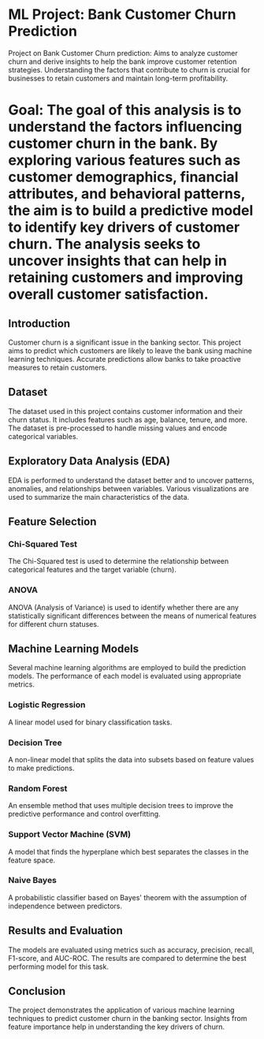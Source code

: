 # ML Project: Bank Customer Churn Prediction
Project on Bank Customer Churn prediction: Aims to analyze customer churn and derive insights to help the bank improve customer retention strategies. Understanding the factors that contribute to churn is crucial for businesses to retain customers and maintain long-term profitability.

# Goal: The goal of this analysis is to understand the factors influencing customer churn in the bank. By exploring various features such as customer demographics, financial attributes, and behavioral patterns, the aim is to build a predictive model to identify key drivers of customer churn. The analysis seeks to uncover insights that can help in retaining customers and improving overall customer satisfaction.

## Introduction
Customer churn is a significant issue in the banking sector. This project aims to predict which customers are likely to leave the bank using machine learning techniques. Accurate predictions allow banks to take proactive measures to retain customers.

## Dataset
The dataset used in this project contains customer information and their churn status. It includes features such as age, balance, tenure, and more. The dataset is pre-processed to handle missing values and encode categorical variables.

## Exploratory Data Analysis (EDA)
EDA is performed to understand the dataset better and to uncover patterns, anomalies, and relationships between variables. Various visualizations are used to summarize the main characteristics of the data.

## Feature Selection
### Chi-Squared Test
The Chi-Squared test is used to determine the relationship between categorical features and the target variable (churn).

### ANOVA
ANOVA (Analysis of Variance) is used to identify whether there are any statistically significant differences between the means of numerical features for different churn statuses.

## Machine Learning Models
Several machine learning algorithms are employed to build the prediction models. The performance of each model is evaluated using appropriate metrics.

### Logistic Regression
A linear model used for binary classification tasks.

### Decision Tree
A non-linear model that splits the data into subsets based on feature values to make predictions.

### Random Forest
An ensemble method that uses multiple decision trees to improve the predictive performance and control overfitting.

### Support Vector Machine (SVM)
A model that finds the hyperplane which best separates the classes in the feature space.

### Naive Bayes
A probabilistic classifier based on Bayes' theorem with the assumption of independence between predictors.

## Results and Evaluation
The models are evaluated using metrics such as accuracy, precision, recall, F1-score, and AUC-ROC. The results are compared to determine the best performing model for this task.

## Conclusion
The project demonstrates the application of various machine learning techniques to predict customer churn in the banking sector. Insights from feature importance help in understanding the key drivers of churn.
